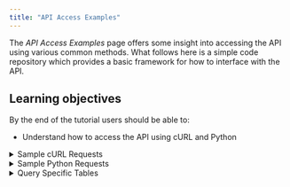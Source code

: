 ```yaml
---
title: "API Access Examples"
---
```

The _API Access Examples_ page offers some insight into accessing the API using various common methods. What follows here is a simple
code repository which provides a basic framework for how to interface with the API.

## Learning objectives
By the end of the tutorial users should be able to:

* Understand how to access the API using cURL and Python

<details><summary>Sample cURL Requests</summary>
<p>
The versatility of cURL makes it straightforward to download PORTAL data from the command line. However, each form on the Downloads page, e.g. Highways, Detector Metadata, Aggregated TravelTime Data, etc., has a unique combination of fields to be filled.  Some basic access examples to facilitate easier cURL access will be provided below.

#### Curl Example \#1 - Highways Data, Single Day
```
curl 'http://new.portal.its.pdx.edu:8080/highways/api/freewaydata/?start_date=2020-05-11&end_date=2020-05-11&format=
csv&highway_id=3&highway_id=54&resolution=00%3A15%3A00' -H 'Host: new.portal.its.pdx.edu:8080' -H 'Referer:
http://new.portal.its.pdx.edu:8080/downloads/ -o highways_data.csv'
```

This sample query on the Highways dataset returns CSV formatted data with a 15 minute resolution for the highways with ID values 3 and 54 (I-205 NB, and I-205 NB Washington) for May 11, 2020.  It then saves that data into a csv file using -o.

#### Curl Example \#2 - Highways Data, Limited by Days of Week Over a Range of Dates
```
curl "http://new.portal.its.pdx.edu:8080/highways/api/freewaydata/?start_date=2020-05-04&end_date=2020-05-15&
days_of_week=1&days_of_week=2&days_of_week=3&days_of_week=4&days_of_week=5&days_of_week=6&days_of_week=7&format=csv&
highway_id=3&highway_id=54&resolution=01"%"3A00"%"3A00" -H 'Host: new.portal.its.pdx.edu:8080' -H 'Referer: 
http://new.portal.its.pdx.edu:8080/downloads/ -o highways_data.csv'
```

This sample query on the Highways dataset returns CSV formatted data with a 15 minute resolution for the highways with ID values 3 and 51 (I-205 NB and I-205 NB Washington) for Wednesdays, Thursdays and Fridays only, within a date range of May 05, 2020 and May 15, 2020.

#### Curl Example \#3 - Travel Time Data
```
curl "http://new.portal.its.pdx.edu:8080/traveltime/api/aggregatedsegmentcalcs/?start_date=2020-05-27
&end_date=2020-0527&format=csv&resolution=01"%"3A00"%"3A00&segment_id=2264&segment_id=2275" -H 'Host:
new.portal.its.pdx.edu:8080' -H 'Referer: http://new.portal.its.pdx.edu:8080/downloads/ -o travel_time_data.csv'
```

This sample query on the Travel Time dataset returns CSV formatted data with a 1 hour resolution, for the I-205 Foster NB and SB segments. 

#### Curl Example \#4 - Trimet Data
```
curl "http://new.portal.its.pdx.edu:8080/transit/downloadquarterlydata?agency=trimet&quarter=2019-q3-summer"
-H 'Host: new.portal.its.pdx.edu:8080' -H 'Referer: http://new.portal.its.pdx.edu:8080/downloads/ -o trimet_data.zip'
```

This query on the TriMet ridership dataset returns the TriMet for the selected quarter; zip is selected here as that is how the file is served through the website - when unzipped, the data is available in .csv format _only_.
</p>
</details>

<details><summary>Sample Python Requests</summary>
<p>
Python methods will go here.
</p>
</details>

<details><summary>Query Specific Tables</summary>
<p>
This section will be a list of tables of values specific to each query - i.e., a list of highways by Hwy # in the Highways dataset, to facilitate ease of use.
</p>
</details>
